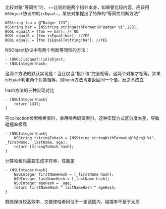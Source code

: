 比较对象“等同性”时，==比较的是两个指针本身，如果要比较内容，应该用`NSObject`协议中的`isEqual:`，某些对象提出了特殊的“等同性判断方法”

```
NSString foo = @“Badger 123”;
NSString bar = [NSString stringWithFormat:@"Badger %i",123];
BOOL equalA = (foo == bar); // NO
BOOL equalB = [foo isEqual:bar]; //YES
BOOL equalC = [foo isEqualToString:bar]; //YES
```

NSObject协议中有两个判断等同性的方法：

```
- (BOOL)isEqual:(id)object;
- (NSUInteger)hash;
```

这两个方法的默认实现是：当且仅当“指针值”完全相等，这两个对象才相等。如果isEqual:判定两个对象相等，则hash方法肯定返回同一个值，反之不成立

hash方法的三种实现对比

```
- (NSUInteger)hash{
    return 1337;
}
```

在collection检索哈希表时，会用哈希码做索引。这种实现方式区分度太差，导致碰撞率极高

```
- (NSUInteger)hash{
    NSString *stringToHash = [NSString stringWithFormat:@"%@:%@:%i", _firstName, _lastName, age];
    return [stringToHash hash];
}
```

计算哈希码需要生成字符串，性能差

```
- (NSUInteger)hash{
    NSUInteger firstNameHash = [_firstName hash];
    NSUInteger lastNameHash = [_lastName hash];
    NSUInteger ageHash = _age;
    return firstNameHash ^ lastNameHash ^ ageHash;
}
```

既能保持较高效率，又能使哈希码位于一定范围内，碰撞率不至于太高

